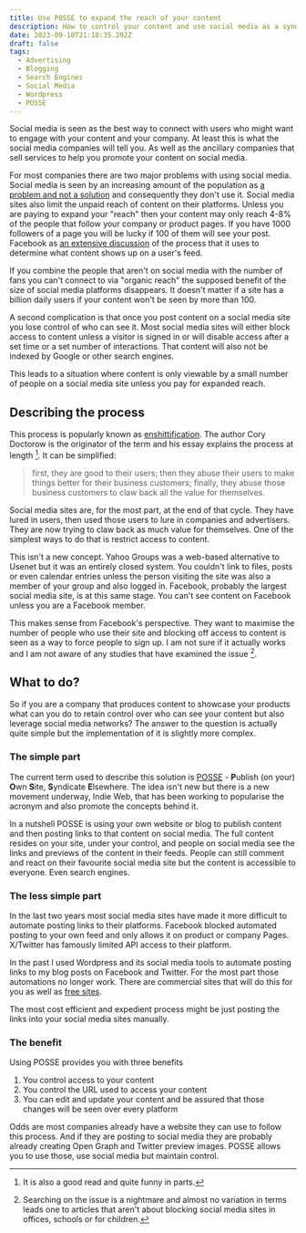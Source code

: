 ```yaml
---
title: Use POSSE to expand the reach of your content
description: How to control your content and use social media as a syndication tool.
date: 2023-09-10T21:18:35.292Z
draft: false
tags:
  - Advertising
  - Blogging
  - Search Engines
  - Social Media
  - Wordpress
  - POSSE
---
```


Social media is seen as the best way to connect with users who might want to engage with your content and your company. At least this is what the social media companies will tell you. As well as the ancillary companies that sell services to help you promote your content on social media.

For most companies there are two major problems with using social media. Social media is seen by an increasing amount of the population as [a problem and not a solution](https://en.wikipedia.org/wiki/Criticism_of_Facebook) and consequently they don't use it. Social media sites also limit the unpaid reach of content on their platforms. Unless you are paying to expand your "reach" then your content may only reach 4-8% of the people that follow your company or product pages. If you have 1000 followers of a page you will be lucky if 100 of them will see your post. Facebook as [an extensive discussion](https://transparency.fb.com/features/ranking-and-content/) of the process that it uses to determine what content shows up on a user's feed. 

If you combine the people that aren't on social media with the number of fans you can't connect to via "organic reach" the supposed benefit of the size of social media platforms disappears. It doesn't matter if a site has a billion daily users if your content won't be seen by more than 100.

A second complication is that once you post content on a social media site you lose control of who can see it. Most social media sites will either block access to content unless a visitor is signed in or will disable access after a set time or a set number of interactions. That content will also not be indexed by Google or other search engines.

This leads to a situation where content is only viewable by a small number of people on a social media site unless you pay for expanded reach.

## Describing the process

This process is popularly known as [enshittification](https://pluralistic.net/2023/01/21/potemkin-ai/#hey-guys). The author Cory Doctorow is the originator of the term and his essay explains the process at length [^1]. It can be simplified:

> first, they are good to their users; then they abuse their users to make things better for their business customers; finally, they abuse those business customers to claw back all the value for themselves.

Social media sites are, for the most part, at the end of that cycle. They have lured in users, then used those users to lure in companies and advertisers. They are now trying to claw back as much value for themselves. One of the simplest ways to do that is restrict access to content. 

This isn't a new concept. Yahoo Groups was a web-based alternative to Usenet but it was an entirely closed system. You couldn't link to files, posts or even calendar entries unless the person visiting the site was also a member of your group and also logged in. Facebook, probably the largest social media site, is at this same stage. You can't see content on Facebook unless you are a Facebook member.

This makes sense from Facebook's perspective. They want to maximise the number of people who use their site and blocking off access to content is seen as a way to force people to sign up. I am not sure if it actually works and I am not aware of any studies that have examined the issue [^2]. 

## What to do?

So if you are a company that produces content to showcase your products what can you do to retain control over who can see your content but also leverage social media networks? The answer to the question is actually quite simple but the implementation of it is slightly more complex. 

### The simple part

The current term used to describe this solution is [POSSE](https://indieweb.org/POSSE) - **P**ublish (on your) **O**wn **S**ite, **S**yndicate **E**lsewhere. The idea isn't new but there is a new movement underway, Indie Web, that has been working to popularise the acronym and also promote the concepts behind it. 

In a nutshell POSSE is using your own website or blog to publish content and then posting links to that content on social media. The full content resides on your site, under your control, and people on social media see the links and previews of the content in their feeds. People can still comment and react on their favourite social media site but the content is accessible to everyone. Even search engines.

### The less simple part

In the last two years most social media sites have made it more difficult to automate posting links to their platforms. Facebook blocked automated posting to your own feed  and only allows it on product or company Pages. X/Twitter has famously limited API access to their platform. 

In the past I used Wordpress and its social media tools to automate posting links to my blog posts on Facebook and Twitter. For the most part those automations no longer work. There are commercial sites that will do this for you as well as [free sites](https://brid.gy/). 

The most cost efficient and expedient process might be just posting the links into your social media sites manually. 

### The benefit

Using POSSE provides you with three benefits

1. You control access to your content
2. You control the URL used to access your content
3. You can edit and update your content and be assured that those changes will be seen over every platform

Odds are most companies already have a website they can use to follow this process. And if they are posting to social media they are probably already creating Open Graph and Twitter preview images. POSSE allows you to use those, use social media but maintain control.

[^1]: It is also a good read and quite funny in parts.

[^2]: Searching on the issue is a nightmare and almost no variation in terms leads one to articles that aren't about blocking social media sites in offices, schools or for children. 